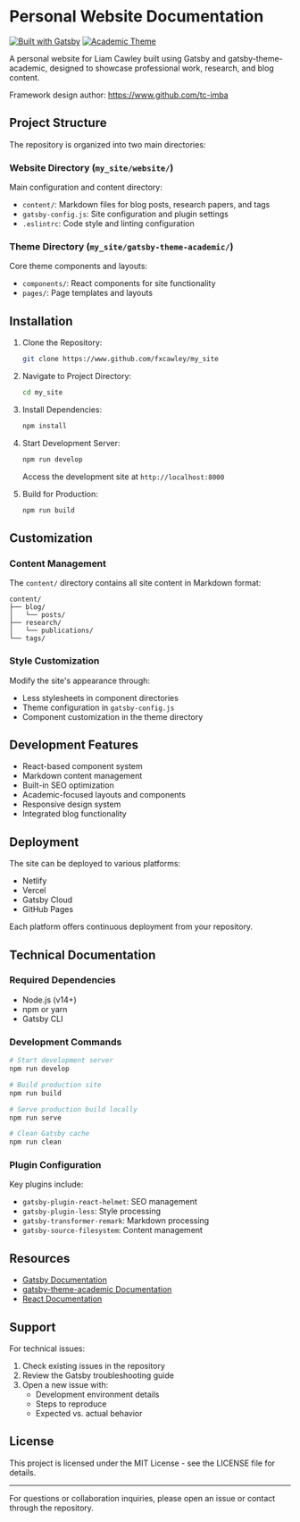 # Personal Website Documentation
[![Built with Gatsby](https://img.shields.io/badge/Built%20with-Gatsby-663399.svg)](https://www.gatsbyjs.com)
[![Academic Theme](https://img.shields.io/badge/Theme-Academic-blue.svg)](https://github.com/gcushen/gatsby-theme-academic)

A personal website for Liam Cawley built using Gatsby and gatsby-theme-academic, designed to showcase professional work, research, and blog content. 

Framework design author: https://www.github.com/tc-imba

## Project Structure

The repository is organized into two main directories:

### Website Directory (`my_site/website/`)
Main configuration and content directory:
- `content/`: Markdown files for blog posts, research papers, and tags
- `gatsby-config.js`: Site configuration and plugin settings
- `.eslintrc`: Code style and linting configuration

### Theme Directory (`my_site/gatsby-theme-academic/`)
Core theme components and layouts:
- `components/`: React components for site functionality
- `pages/`: Page templates and layouts

## Installation

1. Clone the Repository:
   ```bash
   git clone https://www.github.com/fxcawley/my_site
   ```

2. Navigate to Project Directory:
   ```bash
   cd my_site
   ```

3. Install Dependencies:
   ```bash
   npm install
   ```

4. Start Development Server:
   ```bash
   npm run develop
   ```
   Access the development site at `http://localhost:8000`

5. Build for Production:
   ```bash
   npm run build
   ```

## Customization

### Content Management
The `content/` directory contains all site content in Markdown format:
```
content/
├── blog/
│   └── posts/
├── research/
│   └── publications/
└── tags/
```

### Style Customization
Modify the site's appearance through:
- Less stylesheets in component directories
- Theme configuration in `gatsby-config.js`
- Component customization in the theme directory

## Development Features

- React-based component system
- Markdown content management
- Built-in SEO optimization
- Academic-focused layouts and components
- Responsive design system
- Integrated blog functionality

## Deployment

The site can be deployed to various platforms:
- Netlify
- Vercel
- Gatsby Cloud
- GitHub Pages

Each platform offers continuous deployment from your repository.

## Technical Documentation

### Required Dependencies
- Node.js (v14+)
- npm or yarn
- Gatsby CLI

### Development Commands
```bash
# Start development server
npm run develop

# Build production site
npm run build

# Serve production build locally
npm run serve

# Clean Gatsby cache
npm run clean
```

### Plugin Configuration
Key plugins include:
- `gatsby-plugin-react-helmet`: SEO management
- `gatsby-plugin-less`: Style processing
- `gatsby-transformer-remark`: Markdown processing
- `gatsby-source-filesystem`: Content management

## Resources

- [Gatsby Documentation](https://www.gatsbyjs.com/docs/)
- [gatsby-theme-academic Documentation](https://github.com/gcushen/gatsby-theme-academic)
- [React Documentation](https://reactjs.org/docs/getting-started.html)

## Support

For technical issues:
1. Check existing issues in the repository
2. Review the Gatsby troubleshooting guide
3. Open a new issue with:
   - Development environment details
   - Steps to reproduce
   - Expected vs. actual behavior

## License

This project is licensed under the MIT License - see the LICENSE file for details.

---

For questions or collaboration inquiries, please open an issue or contact through the repository.
